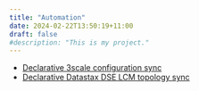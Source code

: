 ```yaml
---
title: "Automation"
date: 2024-02-22T13:50:19+11:00
draft: false
#description: "This is my project."
---
```


* [Declarative 3scale configuration sync](https://github.com/section6nz/3scale-sync)
* [Declarative Datastax DSE LCM topology sync](https://github.com/section6nz/dse-opscenter-automation)

